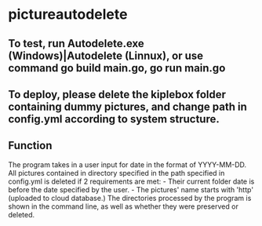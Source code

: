 # pictureautodelete

## To test, run Autodelete.exe (Windows)|Autodelete (Linnux), or use command go build main.go, go run main.go
## To deploy, please delete the kiplebox folder containing dummy pictures, and change path in config.yml according to system structure.

## Function
The program takes in a user input for date in the format of YYYY-MM-DD.
All pictures contained in directory specified in the path specified in config.yml is deleted if 2 requirements are met:
      -   Their current folder date is before the date specified by the user.
      -   The pictures' name starts with 'http' (uploaded to cloud database.)
The directories processed by the program is shown in the command line, as well as whether they were preserved or deleted.

